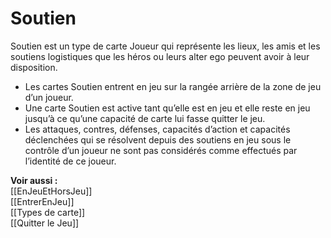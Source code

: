 # Soutien
Soutien est un type de carte Joueur qui représente les lieux, les amis et les soutiens logistiques que les héros ou leurs alter ego peuvent avoir à leur disposition. 
- Les cartes Soutien entrent en jeu sur la rangée arrière de la zone de jeu d’un joueur.
- Une carte Soutien est active tant qu’elle est en jeu et elle reste en jeu jusqu’à ce qu’une capacité de carte lui fasse quitter le jeu.
- Les attaques, contres, défenses, capacités d’action et capacités déclenchées qui se résolvent depuis des soutiens en jeu sous le contrôle d’un joueur ne sont pas considérés comme effectués par l’identité de ce joueur.

**Voir aussi :**  
[[EnJeuEtHorsJeu]]  
[[EntrerEnJeu]]  
[[Types de carte]]  
[[Quitter le Jeu]]